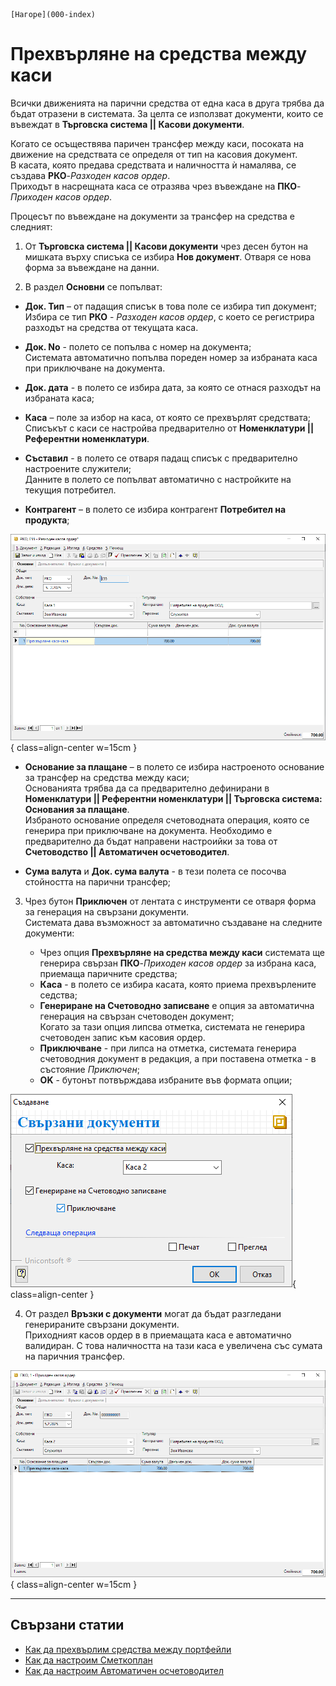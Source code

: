 ```{only} html
[Нагоре](000-index)
```

# Прехвърляне на средства между каси

Всички движенията на парични средства от една каса в друга трябва да бъдат отразени в системата. За целта се използват документи, които се въвеждат в **Търговска система || Касови документи**.  

Когато се осъществява паричен трансфер между каси, посоката на движение на средствата се определя от тип на касовия документ.  
В касата, която предава средствата и наличността ѝ намалява, се създава **РКО**-*Разходен касов ордер*.   
Приходът в насрещната каса се отразява чрез въвеждане на **ПКО**-*Приходен касов ордер*.  

Процесът по въвеждане на документи за трансфер на средства е следният:

1) От **Търговска система || Касови документи** чрез десен бутон на мишката върху списъка се избира **Нов документ**. Отваря се нова форма за въвеждане на данни.  

2) В раздел **Основни** се попълват:

- **Док. Тип** – от падащия списък в това поле се избира тип документ;   
Избира се тип **РКО** - *Разходен касов ордер*, с което се регистрира разходът на средства от текущата каса.  

- **Док. No** - полето се попълва с номер на документа;  
Системата автоматично попълва пореден номер за избраната каса при приключване на документа.    

- **Док. дата** - в полето се избира дата, за която се отнася разходът на избраната каса; 

- **Каса** – поле за избор на каса, от която се прехвърлят средствата;  
Списъкът с каси се настройва предварително от **Номенклатури || Референтни номенклатури**.  

- **Съставил** - в полето се отваря падащ списък с предварително настроените служители;  
Данните в полето се попълват автоматично с настройките на текущия потребител.  

- **Контрагент** – в полето се избира контрагент **Потребител на продукта**; 

![](902-transfer-cashdesk1.png){ class=align-center w=15cm }

- **Основание за плащане** – в полето се избира настроеното основание за трансфер на средства между каси;  
Основанията трябва да са предварително дефинирани в **Номенклатури || Референтни номенклатури || Търговска система: Основания за плащане**.  
Избраното основание определя счетоводната операция, която се генерира при приключване на документа. Необходимо е предварително да бъдат направени настроийки за това от **Счетоводство || Автоматичен осчетоводител**.  

- **Сума валута** и **Док. сума валута** - в тези полета се посочва стойността на парични трансфер;  

3) Чрез бутон **Приключен** от лентата с инструменти се отваря форма за генерация на свързани документи.   
Системата дава възможност за автоматично създаване на следните документи:  

    - Чрез опция **Прехвърляне на средства между каси** системата ще генерира свързан **ПКО**-*Приходен касов ордер* за избрана каса, приемаща паричните средства;  
    - **Каса** - в полето се избира касата, която приема прехвърлените седства;  
    - **Генериране на Счетоводно записване** е опция за автоматична генерация на свързан счетоводен документ;  
    Когато за тази опция липсва отметка, системата не генерира счетоводен запис към касовия ордер.  
    - **Приключване** - при липса на отметка, системата генерира счетоводния документ в редакция, а при поставена отметка - в състояние *Приключен*;  
    - **OK** - бутонът потвърждава избраните във формата опции;  

![](902-transfer-cashdesk2.png){ class=align-center }

4) От раздел **Връзки с документи** могат да бъдат разгледани генерираните свързани документи.  
Приходният касов ордер в в приемащата каса е автоматично валидиран. С това наличността на тази каса е увеличена със сумата на паричния трансфер.  

![](902-transfer-cashdesk3.png){ class=align-center w=15cm }

___  
## Свързани статии

- [Как да прехвърлим средства между портфейли](https://www.unicontsoft.com/cms/node/58)  
- [Как да настроим Сметкоплан](https://www.unicontsoft.com/cms/node/36)  
- [Как да настроим Автоматичен осчетоводител](https://www.unicontsoft.com/cms/node/257)  